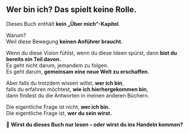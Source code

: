 ## Wer bin ich? Das spielt keine Rolle.  

Dieses Buch enthält **kein „Über mich“-Kapitel**.  

Warum?  
Weil diese Bewegung **keinen Anführer braucht.**  

Wenn du diese Vision fühlst, wenn du diese Ideen spürst, dann **bist du bereits ein Teil davon.**  
Es geht nicht darum, jemandem zu folgen.  
Es geht darum, **gemeinsam eine neue Welt zu erschaffen.**  

Aber falls du trotzdem wissen willst, **wer ich bin**,  
falls du erfahren möchtest, **wie ich hierhergekommen bin**,  
dann findest du die Antworten in meinen anderen Büchern.  

Die eigentliche Frage ist nicht, **wer ich bin.**  
Die eigentliche Frage ist, **wer du sein wirst.**  

🚀 **Wirst du dieses Buch nur lesen – oder wirst du ins Handeln kommen?**  